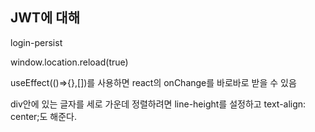 ## JWT에 대해





login-persist

window.location.reload(true)

useEffect(()=>{},[])를 사용하면 react의 onChange를 바로바로 받을 수 있음

div안에 있는 글자를 세로 가운데 정렬하려면 line-height를 설정하고 text-align: center;도 해준다.